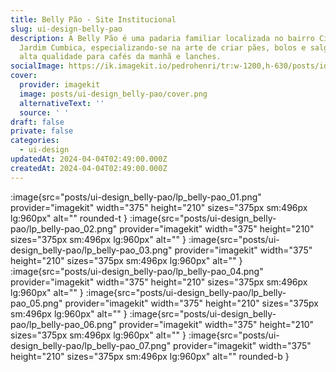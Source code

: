 ```yaml
---
title: Belly Pão - Site Institucional
slug: ui-design-belly-pao
description: A Belly Pão é uma padaria familiar localizada no bairro Cidade
  Jardim Cumbica, especializando-se na arte de criar pães, bolos e salgados de
  alta qualidade para cafés da manhã e lanches.
socialImage: https://ik.imagekit.io/pedrohenri/tr:w-1200,h-630/posts/idv_belly-pao/social-image.png
cover:
  provider: imagekit
  image: posts/ui-design_belly-pao/cover.png
  alternativeText: ''
  source: ' '
draft: false
private: false
categories:
  - ui-design
updatedAt: 2024-04-04T02:49:00.000Z
createdAt: 2024-04-04T02:49:00.000Z
---
```


:image{src="posts/ui-design_belly-pao/lp_belly-pao_01.png" provider="imagekit" width="375" height="210" sizes="375px sm:496px lg:960px" alt="" rounded-t }
:image{src="posts/ui-design_belly-pao/lp_belly-pao_02.png" provider="imagekit" width="375" height="210" sizes="375px sm:496px lg:960px" alt="" }
:image{src="posts/ui-design_belly-pao/lp_belly-pao_03.png" provider="imagekit" width="375" height="210" sizes="375px sm:496px lg:960px" alt="" }
:image{src="posts/ui-design_belly-pao/lp_belly-pao_04.png" provider="imagekit" width="375" height="210" sizes="375px sm:496px lg:960px" alt="" }
:image{src="posts/ui-design_belly-pao/lp_belly-pao_05.png" provider="imagekit" width="375" height="210" sizes="375px sm:496px lg:960px" alt="" }
:image{src="posts/ui-design_belly-pao/lp_belly-pao_06.png" provider="imagekit" width="375" height="210" sizes="375px sm:496px lg:960px" alt="" }
:image{src="posts/ui-design_belly-pao/lp_belly-pao_07.png" provider="imagekit" width="375" height="210" sizes="375px sm:496px lg:960px" alt="" rounded-b }
